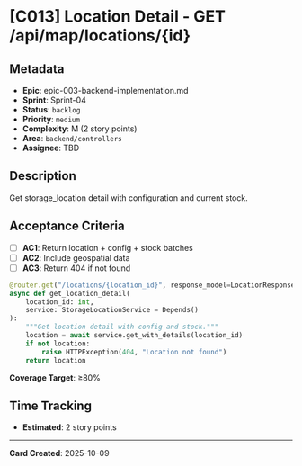 # [C013] Location Detail - GET /api/map/locations/{id}

## Metadata

- **Epic**: epic-003-backend-implementation.md
- **Sprint**: Sprint-04
- **Status**: `backlog`
- **Priority**: `medium`
- **Complexity**: M (2 story points)
- **Area**: `backend/controllers`
- **Assignee**: TBD

## Description

Get storage_location detail with configuration and current stock.

## Acceptance Criteria

- [ ] **AC1**: Return location + config + stock batches
- [ ] **AC2**: Include geospatial data
- [ ] **AC3**: Return 404 if not found

```python
@router.get("/locations/{location_id}", response_model=LocationResponse)
async def get_location_detail(
    location_id: int,
    service: StorageLocationService = Depends()
):
    """Get location detail with config and stock."""
    location = await service.get_with_details(location_id)
    if not location:
        raise HTTPException(404, "Location not found")
    return location
```

**Coverage Target**: ≥80%

## Time Tracking

- **Estimated**: 2 story points

---

**Card Created**: 2025-10-09
